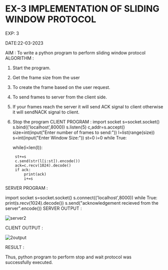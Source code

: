 # EX-3 IMPLEMENTATION OF SLIDING WINDOW PROTOCOL
EXP: 3

DATE:22-03-2023

AIM :
To write a python program to perform sliding window protocol
ALGORITHM :
1. Start the program.
2. Get the frame size from the user
3. To create the frame based on the user request.
4. To send frames to server from the client side.
5. If your frames reach the server it will send ACK signal to client otherwise it will sendNACK signal to client.
6. Stop the program
CLIENT PROGRAM :
import socket
s=socket.socket()
s.bind(('localhost',8000))
s.listen(5)
c,addr=s.accept()
size=int(input("Enter number of frames to send:"))
l=list(range(size))
s=int(input("Enter Window Size:"))
st=0
i=0
while True:

	while(i<len(l)):

		st+=s
		c.send(str(l[i:st]).encode())
		ack=c.recv(1024).decode()
		if ack:
			print(ack)
			i+=s
SERVER PROGRAM :

import socket
s=socket.socket()
s.connect(('localhost',8000))
while True:
	print(s.recv(1024).decode())
	s.send("acknowledgement recieved from the server".encode())
SERVER OUTPUT :

![server2](https://github.com/ARUNKUMART9968/EX-3/assets/121215794/b1f3d9fd-8438-48cc-bca4-7bb4014e6e14)

CLIENT OUTPUT :

![2output](https://github.com/ARUNKUMART9968/EX-3/assets/121215794/a3cca31b-f0e9-4c32-8704-22838fade788)

RESULT :

Thus, python program to perform stop and wait protocol was successfully executed.
